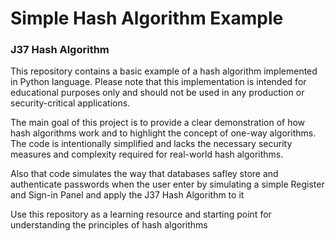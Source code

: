 # Simple Hash Algorithm Example
### J37 Hash Algorithm

This repository contains a basic example of a hash algorithm implemented in Python language. Please note that this implementation is intended for educational purposes only and should not be used in any production or security-critical applications.

The main goal of this project is to provide a clear demonstration of how hash algorithms work and to highlight the concept of one-way algorithms. The code is intentionally simplified and lacks the necessary security measures and complexity required for real-world hash algorithms.

Also that code simulates the way that databases safley store and authenticate passwords when the user enter by simulating a simple Register and Sign-in Panel and apply the J37 Hash Algorithm to it     

Use this repository as a learning resource and starting point for understanding the principles of hash algorithms
